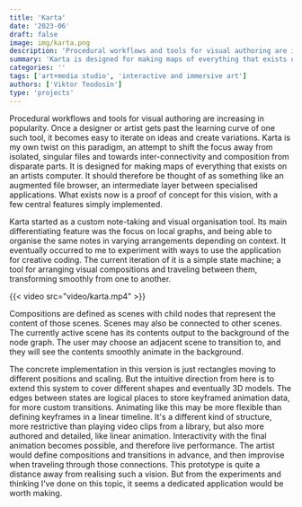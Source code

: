 ```yaml
---
title: 'Karta'
date: '2023-06'
draft: false
image: img/karta.png
description: 'Procedural workflows and tools for visual authoring are increasing in popularity. Once a designer or artist gets past the learning curve of one such tool, it becomes easy to iterate on ideas and create variations. Karta is my own twist on this paradigm, an attempt to shift the focus away from isolated, singular files and towards inter-connectivity and composition from disparate parts.'
summary: 'Karta is designed for making maps of everything that exists on an artists computer. It should therefore be thought of as something like an augmented file browser, an intermediate layer between specialised applications.'
categories: ''
tags: ['art+media studio', 'interactive and immersive art']
authors: ['Viktor Teodosin']
type: 'projects'
---
```


Procedural workflows and tools for visual authoring are increasing in popularity. Once a designer or artist gets past the learning curve of one such tool, it becomes easy to iterate on ideas and create variations. Karta is my own twist on this paradigm, an attempt to shift the focus away from isolated, singular files and towards inter-connectivity and composition from disparate parts. It is designed for making maps of everything that exists on an artists computer. It should therefore be thought of as something like an augmented file browser, an intermediate layer between specialised applications. What exists now is a proof of concept for this vision, with a few central features simply implemented. 

Karta started as a custom note-taking and visual organisation tool. Its main differentiating feature was the focus on local graphs, and being able to organise the same notes in varying arrangements depending on context. It eventually occurred to me to experiment with ways to use the application for creative coding. The current iteration of it is a simple state machine; a tool for arranging visual compositions and traveling between them, transforming smoothly from one to another. 

{{< video  src="video/karta.mp4" >}}

Compositions are defined as scenes with child nodes that represent the content of those scenes. Scenes may also be connected to other scenes. The currently active scene has its contents output to the background of the node graph. The user may choose an adjacent scene to transition to, and they will see the contents smoothly animate in the background. 

The concrete implementation in this version is just rectangles moving to different positions and scaling. But the intuitive direction from here is to extend this system to cover different shapes and eventually 3D models. The edges between states are logical places to store keyframed animation data, for more custom transitions. Animating like this may be more flexible than defining keyframes in a linear timeline. It's a different kind of structure, more restrictive than playing video clips from a library, but also more authored and detailed, like linear animation.  Interactivity with the final animation becomes possible, and therefore live performance. The artist would define compositions and transitions in advance, and then improvise when traveling through those connections. This prototype is quite a distance away from realising such a vision. But from the experiments and thinking I've done on this topic, it seems a dedicated application would be worth making. 


